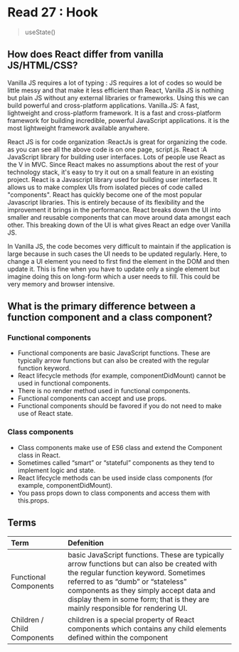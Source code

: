 # Read 27 : Hook

> useState()

## How does React differ from vanilla JS/HTML/CSS?

Vanilla JS requires a lot of typing : JS requires a lot of codes so would be little messy and that make it less efficient than React, Vanilla JS is nothing but plain JS without any external libraries or frameworks. Using this we can build powerful and cross-platform applications.
Vanilla.JS: A fast, lightweight and cross-platform framework. It is a fast and cross-platform framework for building incredible, powerful JavaScript applications. it is the most lightweight framework available anywhere.

React JS is for code organization :ReactJs is great for organizing the code. as you can see all the above code is on one page, script.js.
React :A JavaScript library for building user interfaces. Lots of people use React as the V in MVC. Since React makes no assumptions about the rest of your technology stack, it's easy to try it out on a small feature in an existing project.
React is a Javascript library used for building user interfaces. It allows us to make complex UIs from isolated pieces of code called "components".
React has quickly become one of the most popular Javascript libraries. This is entirely because of its flexibility and the improvement it brings in the performance. React breaks down the UI into smaller and reusable components that can move around data amongst each other. This breaking down of the UI is what gives React an edge over Vanilla JS.

In Vanilla JS, the code becomes very difficult to maintain if the application is large because in such cases the UI needs to be updated regularly. Here, to change a UI element you need to first find the element in the DOM and then update it. This is fine when you have to update only a single element but imagine doing this on long-form which a user needs to fill. This could be very memory and browser intensive.

## What is the primary difference between a function component and a class component?

### Functional components

- Functional components are basic JavaScript functions. These are typically arrow functions but can also be created with the regular function keyword.
- React lifecycle methods (for example, componentDidMount) cannot be used in functional components.
- There is no render method used in functional components.
- Functional components can accept and use props.
- Functional components should be favored if you do not need to make use of React state.

### Class components

- Class components make use of ES6 class and extend the Component class in React.
- Sometimes called “smart” or “stateful” components as they tend to implement logic and state.
- React lifecycle methods can be used inside class components (for example, componentDidMount).
- You pass props down to class components and access them with this.props.

## Terms

| Term                            | Defenition            |
| :-------------                  |   :----------         |
| Functional Components                 |basic JavaScript functions. These are typically arrow functions but can also be created with the regular function keyword. Sometimes referred to as “dumb” or “stateless” components as they simply accept data and display them in some form; that is they are mainly responsible for rendering UI.|
|Children / Child Components              |children is a special property of React components which contains any child elements defined within the component|